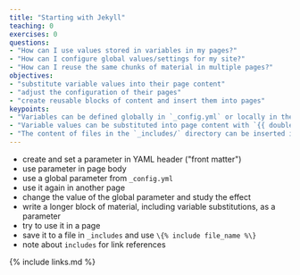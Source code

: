 ```yaml
---
title: "Starting with Jekyll"
teaching: 0
exercises: 0
questions:
- "How can I use values stored in variables in my pages?"
- "How can I configure global values/settings for my site?"
- "How can I reuse the same chunks of material in multiple pages?"
objectives:
- "substitute variable values into their page content"
- "adjust the configuration of their pages"
- "create reusable blocks of content and insert them into pages"
keypoints:
- "Variables can be defined globally in `_config.yml` or locally in the YAML header"
- "Variable values can be substituted into page content with `{{ double_curly_brackets }}`"
- "The content of files in the `_includes/` directory can be inserted into a page with `{ % include file_name % }`"
---
```


- create and set a parameter in YAML header ("front matter")
- use parameter in page body
- use a global parameter from `_config.yml`
- use it again in another page
- change the value of the global parameter and study the effect
- write a longer block of material, including variable substitutions, as a parameter
- try to use it in a page
- save it to a file in `_includes` and use `\{% include file_name %\}`
- note about `includes` for link references

{% include links.md %}
